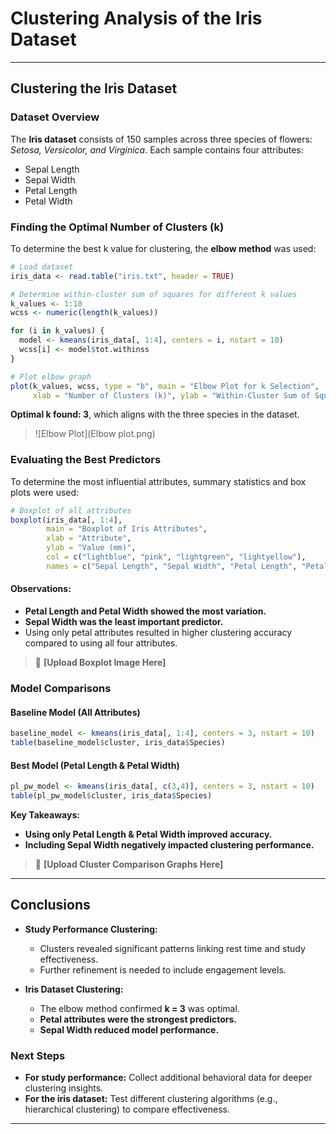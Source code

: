 # Clustering Analysis of the Iris Dataset

---

## Clustering the Iris Dataset
### Dataset Overview
The **Iris dataset** consists of 150 samples across three species of flowers: *Setosa, Versicolor, and Virginica*. Each sample contains four attributes:
- Sepal Length
- Sepal Width
- Petal Length
- Petal Width

### Finding the Optimal Number of Clusters (k)
To determine the best k value for clustering, the **elbow method** was used:
```r
# Load dataset
iris_data <- read.table("iris.txt", header = TRUE)

# Determine within-cluster sum of squares for different k values
k_values <- 1:10
wcss <- numeric(length(k_values))

for (i in k_values) {
  model <- kmeans(iris_data[, 1:4], centers = i, nstart = 10)
  wcss[i] <- model$tot.withinss
}

# Plot elbow graph
plot(k_values, wcss, type = "b", main = "Elbow Plot for k Selection", 
     xlab = "Number of Clusters (k)", ylab = "Within-Cluster Sum of Squares", col = "darkred")
```
**Optimal k found: 3**, which aligns with the three species in the dataset.

>![Elbow Plot](Elbow plot.png)


### Evaluating the Best Predictors
To determine the most influential attributes, summary statistics and box plots were used:
```r
# Boxplot of all attributes
boxplot(iris_data[, 1:4], 
        main = "Boxplot of Iris Attributes",
        xlab = "Attribute", 
        ylab = "Value (mm)",
        col = c("lightblue", "pink", "lightgreen", "lightyellow"),
        names = c("Sepal Length", "Sepal Width", "Petal Length", "Petal Width"))
```
#### Observations:
- **Petal Length and Petal Width showed the most variation.**
- **Sepal Width was the least important predictor.**
- Using only petal attributes resulted in higher clustering accuracy compared to using all four attributes.

> 📌 **[Upload Boxplot Image Here]**

### Model Comparisons
#### Baseline Model (All Attributes)
```r
baseline_model <- kmeans(iris_data[, 1:4], centers = 3, nstart = 10)
table(baseline_model$cluster, iris_data$Species)
```
#### Best Model (Petal Length & Petal Width)
```r
pl_pw_model <- kmeans(iris_data[, c(3,4)], centers = 3, nstart = 10)
table(pl_pw_model$cluster, iris_data$Species)
```
**Key Takeaways:**
- **Using only Petal Length & Petal Width improved accuracy.**
- **Including Sepal Width negatively impacted clustering performance.**

> 📌 **[Upload Cluster Comparison Graphs Here]**

---

## Conclusions
- **Study Performance Clustering:**
  - Clusters revealed significant patterns linking rest time and study effectiveness.
  - Further refinement is needed to include engagement levels.

- **Iris Dataset Clustering:**
  - The elbow method confirmed **k = 3** was optimal.
  - **Petal attributes were the strongest predictors.**
  - **Sepal Width reduced model performance.**

### Next Steps
- **For study performance:** Collect additional behavioral data for deeper clustering insights.
- **For the iris dataset:** Test different clustering algorithms (e.g., hierarchical clustering) to compare effectiveness.

---
